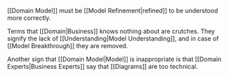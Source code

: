 [[Domain Model]] must be [[Model Refinement|refined]] to be understood more correctly.

Terms that [[Domain|Business]] knows nothing about are crutches. They signify the lack of [[Understanding|Model Understanding]], and in case of [[Model Breakthrough]] they are removed.

Another sign that [[Domain Model|Model]] is inappropriate is that [[Domain Experts|Business Experts]] say that [[Diagrams]] are too technical.

